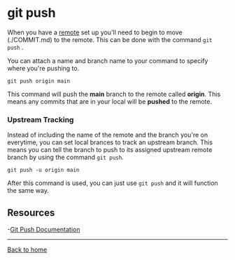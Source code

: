 # git push

When you have a  [remote](./REMOTE.md) set up you'll need to begin to move (./COMMIT.md) to the remote. 
This can be done with the command `git push` .

You can attach a name and branch name to your command to specify where you're pushing to. 

```
git push origin main
```
This command will push the **main** branch to the remote called **origin**.
This means any commits that are in your local will be **pushed** to the remote. 

### Upstream Tracking
Instead of including the name of the remote and the branch you're on everytime, you can set local brances to track an upstream branch. 
This means you can tell the branch to push to its assigned upstream remote branch by using the command `git push`.

```
git push -u origin main
```
After this command is used, you can just use `git push` and it will function the same way. 

## Resources
-[Git Push Documentation](https://git-scm.com/docs/git-push)

---
[Back to home](../README.md)